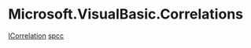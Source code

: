 ﻿
# Microsoft.VisualBasic.Correlations

[ICorrelation](T-Microsoft.VisualBasic.Correlations.ICorrelation.md)
[spcc](T-Microsoft.VisualBasic.Correlations.spcc.md)

